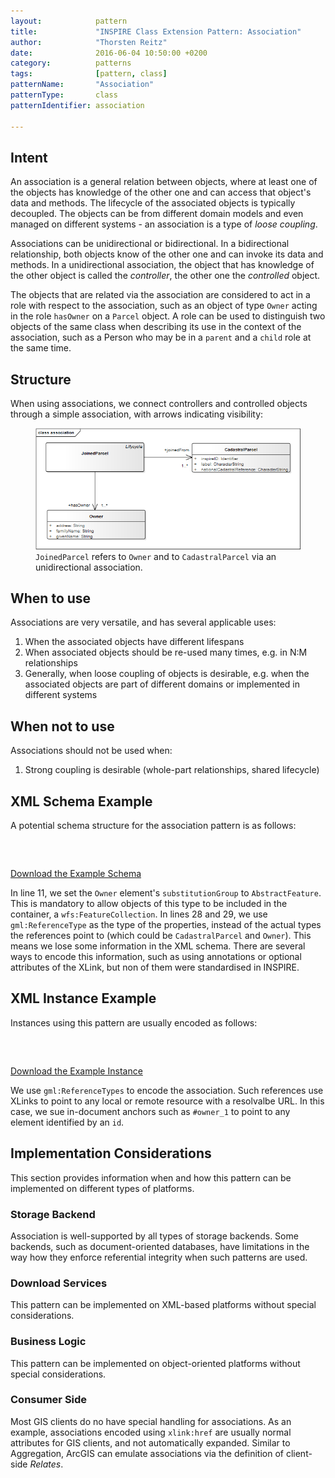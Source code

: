 ```yaml
---
layout:            pattern
title:             "INSPIRE Class Extension Pattern: Association"
author:            "Thorsten Reitz"
date:              2016-06-04 10:50:00 +0200
category:          patterns
tags:              [pattern, class]
patternName:       "Association"
patternType:       class
patternIdentifier: association

---
```


## Intent

An association is a general relation between objects, where at least one of the objects has knowledge of the other one and can access that object's data and methods.  The lifecycle of the associated objects is typically decoupled. The objects can be from different domain models and even managed on different systems - an association is a type of *loose coupling*.

Associations can be unidirectional or bidirectional. In a bidirectional relationship, both objects know of the other one and can invoke its data and methods. In a unidirectional association, the object that has knowledge of the other object is called the *controller*, the other one the *controlled* object.

The objects that are related via the association are considered to act in a role with respect to the association, such as an object of type ```Owner``` acting in the role ```hasOwner``` on a ```Parcel``` object. A role can be used to distinguish two objects of the same class when describing its use in the context of the association, such as a Person who may be in a ```parent``` and a ```child``` role at the same time.

## Structure

When using associations, we connect controllers and controlled objects through a simple association, with arrows indicating visibility:

<figure class="figure" style="margin-bottom: 20px">
    <img src="/patterns/images/association.png" class="figure-img img-fluid img-rounded" title="Association">
    <figcaption class="figure-caption small"><code>JoinedParcel</code> refers to <code>Owner</code> and to <code>CadastralParcel</code> via an unidirectional association.</figcaption>
</figure>

## When to use

Associations are very versatile, and has several applicable uses:

1. When the associated objects have different lifespans
1. When associated objects should be re-used many times, e.g. in N:M relationships
1. Generally, when loose coupling of objects is desirable, e.g. when the associated objects are part of different domains or implemented in different systems

## When not to use

Associations should not be used when:

1. Strong coupling is desirable (whole-part relationships, shared lifecycle)

## XML Schema Example

A potential schema structure for the association pattern is as follows:

<pre data-line="11,28,29" class="line-numbers" data-src="/patterns/examples/association.xsd">
<code class="language-xml">
</code>
</pre>

[Download the Example Schema](/patterns/examples/association.xsd)

In line 11, we set the ```Owner``` element's ```substitutionGroup``` to ```AbstractFeature```. This is mandatory to allow objects of this type to be included in the container, a ```wfs:FeatureCollection```. In lines 28 and 29, we use ```gml:ReferenceType``` as the type of the properties, instead of the actual types the references point to (which could be ```CadastralParcel``` and ```Owner```). This means we lose some information in the XML schema. There are several ways to encode this information, such as using annotations or optional attributes of the XLink, but non of them were standardised in INSPIRE.

## XML Instance Example

Instances using this pattern are usually encoded as follows:

<pre class="line-numbers" data-src="/patterns/examples/association.xml">
<code class="language-xml">
</code>
</pre>

[Download the Example Instance](/patterns/examples/association.xml)

We use ```gml:ReferenceTypes``` to encode the association. Such references use XLinks to point to any local or remote resource with a resolvalbe URL. In this case, we sue in-document anchors such as ```#owner_1``` to point to any element identified by an ```id```.

## Implementation Considerations

This section provides information when and how this pattern can be implemented on different types of platforms.

### Storage Backend

Association is well-supported by all types of storage backends. Some backends, such as document-oriented databases, have limitations in the way how they enforce referential integrity when such patterns are used.

### Download Services

This pattern can be implemented on XML-based platforms without special considerations.

### Business Logic

This pattern can be implemented on object-oriented platforms without special considerations.

### Consumer Side

Most GIS clients do no have special handling for associations. As an example, associations encoded using ```xlink:href``` are usually normal attributes for GIS clients, and not automatically expanded. Similar to Aggregation, ArcGIS can emulate associations via the definition of client-side *Relates*.


